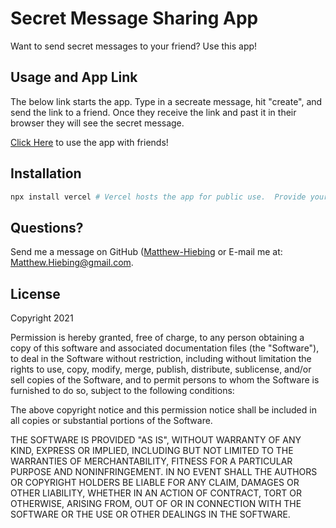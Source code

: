 # Secret Message Sharing App
Want to send secret messages to your friend?  Use this app!

## Usage and App Link
The below link starts the app.  Type in a secreate message, hit "create", and send the link to a friend.  Once they receive the link and past it in their browser they will see the secret message.

[Click Here](https://secret-message-sharing-app.matthew-hiebing.vercel.app/) to use the app with friends!

## Installation
```bash
npx install vercel # Vercel hosts the app for public use.  Provide your email and follow the console prompts.

```
## Questions?
Send me a message on GitHub ([Matthew-Hiebing](https://github.com/Matthew-Hiebing) or E-mail me at: Matthew.Hiebing@gmail.com.

## License
Copyright 2021

Permission is hereby granted, free of charge, to any person obtaining a copy of this software and associated documentation files (the "Software"), to deal in the Software without restriction, including without limitation the rights to use, copy, modify, merge, publish, distribute, sublicense, and/or sell copies of the Software, and to permit persons to whom the Software is furnished to do so, subject to the following conditions:

The above copyright notice and this permission notice shall be included in all copies or substantial portions of the Software.

THE SOFTWARE IS PROVIDED "AS IS", WITHOUT WARRANTY OF ANY KIND, EXPRESS OR IMPLIED, INCLUDING BUT NOT LIMITED TO THE WARRANTIES OF MERCHANTABILITY, FITNESS FOR A PARTICULAR PURPOSE AND NONINFRINGEMENT. IN NO EVENT SHALL THE AUTHORS OR COPYRIGHT HOLDERS BE LIABLE FOR ANY CLAIM, DAMAGES OR OTHER LIABILITY, WHETHER IN AN ACTION OF CONTRACT, TORT OR OTHERWISE, ARISING FROM, OUT OF OR IN CONNECTION WITH THE SOFTWARE OR THE USE OR OTHER DEALINGS IN THE SOFTWARE.
